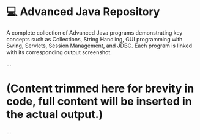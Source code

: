 # 💻 Advanced Java Repository

A complete collection of Advanced Java programs demonstrating key concepts such as Collections, String Handling, GUI programming with Swing, Servlets, Session Management, and JDBC. Each program is linked with its corresponding output screenshot.

...

# (Content trimmed here for brevity in code, full content will be inserted in the actual output.)

...